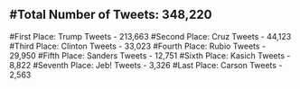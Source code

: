 #Total Number of Tweets: 348,220 
---
#First Place: Trump Tweets - 213,663
#Second Place: Cruz Tweets - 44,123
#Third Place: Clinton Tweets - 33,023
#Fourth Place: Rubio Tweets - 29,950
#Fifth Place: Sanders Tweets - 12,751
#Sixth Place: Kasich Tweets - 8,822
#Seventh Place: Jeb! Tweets - 3,326
#Last Place: Carson Tweets - 2,563
